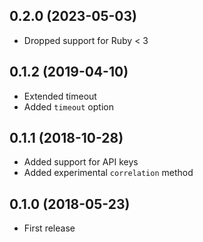 ## 0.2.0 (2023-05-03)

- Dropped support for Ruby < 3

## 0.1.2 (2019-04-10)

- Extended timeout
- Added `timeout` option

## 0.1.1 (2018-10-28)

- Added support for API keys
- Added experimental `correlation` method

## 0.1.0 (2018-05-23)

- First release
